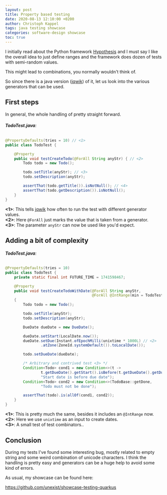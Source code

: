 ```yaml
---
layout: post
title: Property based testing
date: 2020-08-13 12:10:00 +0200
author: Christoph Kappel
tags: java testing showcase
categories: software-design showcase
toc: true
---
```

I initially read about the Python framework [Hypothesis][1] and I must say I like the overall idea
to just define ranges and the framework does dozen of tests with semi-random values.

This might lead to combinations, you normally wouldn't think of.

So since there is a java version ([jqwik][2]) of it, let us look into the various generators
that can be used.

## First steps

In general, the whole handling of pretty straight forward.

###### **TodoTest.java**:
```java
@PropertyDefaults(tries = 10) // <1>
public class TodoTest {

    @Property
    public void testCreateTodo(@ForAll String anyStr) { // <2>
        Todo todo = new Todo();

        todo.setTitle(anyStr); // <3>
        todo.setDescription(anyStr);

        assertThat(todo.getTitle()).isNotNull(); // <4>
        assertThat(todo.getDescription()).isNotNull();
    }
}
```

**<1>**: This tells [jqwik][2] how often to run the test with different generator values. \
**<2>**: Here `@ForAll` just marks the value that is taken from a generator. \
**<3>**: The parameter `anyStr` can now be used like you'd expect.

## Adding a bit of complexity

###### **TodoTest.java**:
```java
@PropertyDefaults(tries = 10)
public class TodoTest {
    private static final int FUTURE_TIME = 1741598467;

    @Property
    public void testCreateTodoWithDate(@ForAll String anyStr,
                                       @ForAll @IntRange(min = TodoTest.FUTURE_TIME) int unixtime) // <1>
    {
        Todo todo = new Todo();

        todo.setTitle(anyStr);
        todo.setDescription(anyStr);

        DueDate dueDate = new DueDate();

        dueDate.setStart(LocalDate.now());
        dueDate.setDue(Instant.ofEpochMilli(unixtime * 1000L) // <2>
                .atZone(ZoneId.systemDefault()).toLocalDate());

        todo.setDueDate(dueDate);

        /* Arbitrary and contrived test <3> */
        Condition<Todo> cond1 = new Condition<>(t ->
                t.getDueDate().getStart().isBefore(t.getDueDate().getDue()),
                "Start date is before due date");
        Condition<Todo> cond2 = new Condition<>(TodoBase::getDone,
                "Todo must not be done");

        assertThat(todo).is(allOf(cond1, cond2));
    }
}
```

**<1>**: This is pretty much the same, besides it includes an `@IntRange` now. \
**<2>**: Here we use `unixtime` as an input to create dates. \
**<3>**: A small test of test combinators..

## Conclusion

During my tests I've found some interesting bug, mostly related to empty string and some weird
combination of unicode characters. I think the handling is pretty easy and generators can be a huge
help to avoid some kind of errors.

As usual, my showcase can be found here:

<https://github.com/unexist/showcase-testing-quarkus>

[1]: https://hypothesis.readthedocs.io/en/latest/
[2]: https://jqwik.net/
